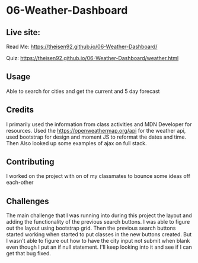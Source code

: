 # 06-Weather-Dashboard

## Live site:

Read Me:
https://theisen92.github.io/06-Weather-Dashboard/

Quiz:
https://theisen92.github.io/06-Weather-Dashboard/weather.html

## Usage

Able to search for cities and get the current and 5 day forecast

## Credits

I primarily used the information from class activities and MDN Developer for resources. Used the https://openweathermap.org/api for the weather api, used bootstrap for design and moment JS to reformat the dates and time. Then Also looked up some examples of ajax on full stack.

## Contributing

I worked on the project with on of my classmates to bounce some ideas off each-other

## Challenges

The main challenge that I was running into during this project the layout and adding the functionality of the previous search buttons.
I was able to figure out the layout using bootstrap grid. Then the previous search buttons started working when started to put classes in the new buttons created.
But I wasn't able to figure out how to have the city input not submit when blank even though I put an if null statement. I'll keep looking into it and see if I can get that bug fixed.
